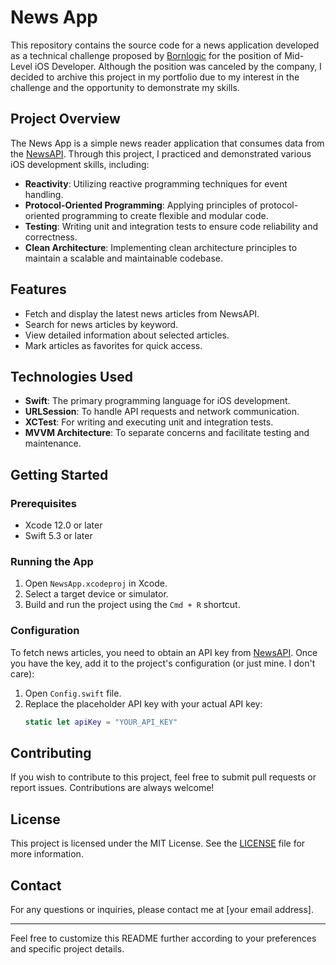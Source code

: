 
# News App

This repository contains the source code for a news application developed as a technical challenge proposed by [Bornlogic](https://www.linkedin.com/company/bornlogic/) for the position of Mid-Level iOS Developer. Although the position was canceled by the company, I decided to archive this project in my portfolio due to my interest in the challenge and the opportunity to demonstrate my skills.

## Project Overview

The News App is a simple news reader application that consumes data from the [NewsAPI](https://newsapi.org/). Through this project, I practiced and demonstrated various iOS development skills, including:

- **Reactivity**: Utilizing reactive programming techniques for event handling.
- **Protocol-Oriented Programming**: Applying principles of protocol-oriented programming to create flexible and modular code.
- **Testing**: Writing unit and integration tests to ensure code reliability and correctness.
- **Clean Architecture**: Implementing clean architecture principles to maintain a scalable and maintainable codebase.

## Features

- Fetch and display the latest news articles from NewsAPI.
- Search for news articles by keyword.
- View detailed information about selected articles.
- Mark articles as favorites for quick access.

## Technologies Used

- **Swift**: The primary programming language for iOS development.
- **URLSession**: To handle API requests and network communication.
- **XCTest**: For writing and executing unit and integration tests.
- **MVVM Architecture**: To separate concerns and facilitate testing and maintenance.

## Getting Started

### Prerequisites

- Xcode 12.0 or later
- Swift 5.3 or later


### Running the App

1. Open `NewsApp.xcodeproj` in Xcode.
2. Select a target device or simulator.
3. Build and run the project using the `Cmd + R` shortcut.

### Configuration

To fetch news articles, you need to obtain an API key from [NewsAPI](https://newsapi.org/). Once you have the key, add it to the project's configuration (or just mine. I don't care):

1. Open `Config.swift` file.
2. Replace the placeholder API key with your actual API key:
   ```swift
   static let apiKey = "YOUR_API_KEY"
   ```

## Contributing

If you wish to contribute to this project, feel free to submit pull requests or report issues. Contributions are always welcome!

## License

This project is licensed under the MIT License. See the [LICENSE](LICENSE) file for more information.

## Contact

For any questions or inquiries, please contact me at [your email address].

---

Feel free to customize this README further according to your preferences and specific project details.
